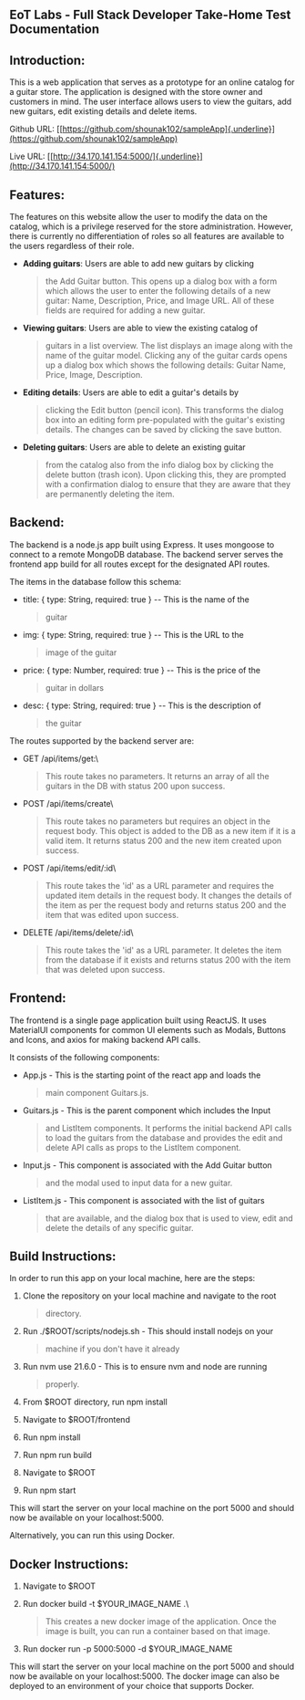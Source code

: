 ## **EoT Labs - Full Stack Developer Take-Home Test Documentation**

## Introduction:

This is a web application that serves as a prototype for an online
catalog for a guitar store. The application is designed with the store
owner and customers in mind. The user interface allows users to view the
guitars, add new guitars, edit existing details and delete items.

Github URL:
[[https://github.com/shounak102/sampleApp]{.underline}](https://github.com/shounak102/sampleApp)

Live URL:
[[http://34.170.141.154:5000/]{.underline}](http://34.170.141.154:5000/)

## Features:

The features on this website allow the user to modify the data on the
catalog, which is a privilege reserved for the store administration.
However, there is currently no differentiation of roles so all features
are available to the users regardless of their role.

-   **Adding guitars**: Users are able to add new guitars by clicking
    > the Add Guitar button. This opens up a dialog box with a form
    > which allows the user to enter the following details of a new
    > guitar: Name, Description, Price, and Image URL. All of these
    > fields are required for adding a new guitar.

-   **Viewing guitars**: Users are able to view the existing catalog of
    > guitars in a list overview. The list displays an image along with
    > the name of the guitar model. Clicking any of the guitar cards
    > opens up a dialog box which shows the following details: Guitar
    > Name, Price, Image, Description.

-   **Editing details**: Users are able to edit a guitar's details by
    > clicking the Edit button (pencil icon). This transforms the dialog
    > box into an editing form pre-populated with the guitar's existing
    > details. The changes can be saved by clicking the save button.

-   **Deleting guitars**: Users are able to delete an existing guitar
    > from the catalog also from the info dialog box by clicking the
    > delete button (trash icon). Upon clicking this, they are prompted
    > with a confirmation dialog to ensure that they are aware that they
    > are permanently deleting the item.

## Backend:

The backend is a node.js app built using Express. It uses mongoose to
connect to a remote MongoDB database. The backend server serves the
frontend app build for all routes except for the designated API routes.

The items in the database follow this schema:

-   title: { type: String, required: true } -- This is the name of the
    > guitar

-   img: { type: String, required: true } -- This is the URL to the
    > image of the guitar

-   price: { type: Number, required: true } -- This is the price of the
    > guitar in dollars

-   desc: { type: String, required: true } -- This is the description of
    > the guitar

The routes supported by the backend server are:

-   GET /api/items/get:\
    > This route takes no parameters. It returns an array of all the
    > guitars in the DB with status 200 upon success.

-   POST /api/items/create\
    > This route takes no parameters but requires an object in the
    > request body. This object is added to the DB as a new item if it
    > is a valid item. It returns status 200 and the new item created
    > upon success.

-   POST /api/items/edit/:id\
    > This route takes the 'id' as a URL parameter and requires the
    > updated item details in the request body. It changes the details
    > of the item as per the request body and returns status 200 and the
    > item that was edited upon success.

-   DELETE /api/items/delete/:id\
    > This route takes the 'id' as a URL parameter. It deletes the item
    > from the database if it exists and returns status 200 with the
    > item that was deleted upon success.

## Frontend: 

The frontend is a single page application built using ReactJS. It uses
MaterialUI components for common UI elements such as Modals, Buttons and
Icons, and axios for making backend API calls.

It consists of the following components:

-   App.js - This is the starting point of the react app and loads the
    > main component Guitars.js.

-   Guitars.js - This is the parent component which includes the Input
    > and ListItem components. It performs the initial backend API calls
    > to load the guitars from the database and provides the edit and
    > delete API calls as props to the ListItem component.

-   Input.js - This component is associated with the Add Guitar button
    > and the modal used to input data for a new guitar.

-   ListItem.js - This component is associated with the list of guitars
    > that are available, and the dialog box that is used to view, edit
    > and delete the details of any specific guitar.

## Build Instructions:

In order to run this app on your local machine, here are the steps:

1.  Clone the repository on your local machine and navigate to the root
    > directory.

2.  Run ./\$ROOT/scripts/nodejs.sh - This should install nodejs on your
    > machine if you don't have it already

3.  Run nvm use 21.6.0 - This is to ensure nvm and node are running
    > properly.

4.  From \$ROOT directory, run npm install

5.  Navigate to \$ROOT/frontend

6.  Run npm install

7.  Run npm run build

8.  Navigate to \$ROOT

9.  Run npm start

This will start the server on your local machine on the port 5000 and
should now be available on your localhost:5000.

Alternatively, you can run this using Docker.

## Docker Instructions:

1.  Navigate to \$ROOT

2.  Run docker build -t \$YOUR_IMAGE_NAME .\
    > This creates a new docker image of the application. Once the image
    > is built, you can run a container based on that image.

3.  Run docker run -p 5000:5000 -d \$YOUR_IMAGE_NAME

This will start the server on your local machine on the port 5000 and
should now be available on your localhost:5000. The docker image can
also be deployed to an environment of your choice that supports Docker.
